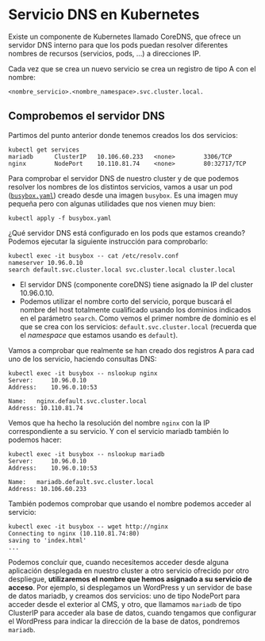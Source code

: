 # Servicio DNS en Kubernetes

Existe un componente de Kubernetes llamado CoreDNS, que ofrece un servidor DNS interno para que los pods puedan resolver diferentes nombres de recursos (servicios, pods, ...) a direcciones IP.

Cada vez que se crea un nuevo servicio se crea un registro de tipo A con el nombre:

    <nombre_servicio>.<nombre_namespace>.svc.cluster.local.

## Comprobemos el servidor DNS

Partimos del punto anterior donde tenemos creados los dos servicios:

    kubectl get services
    mariadb      ClusterIP   10.106.60.233   <none>        3306/TCP
    nginx        NodePort    10.110.81.74    <none>        80:32717/TCP

Para comprobar el servidor DNS de nuestro cluster y de que podemos resolver los nombres de los distintos servicios, vamos a usar un pod ([`busybox.yaml`](files/busybox.yaml)) creado desde una imagen `busybox`.  Es una imagen muy pequeña pero con algunas utilidades que nos vienen muy bien:

    kubectl apply -f busybox.yaml

¿Qué servidor DNS está configurado en los pods que estamos creando? Podemos ejecutar la siguiente instrucción para comprobarlo:

    kubectl exec -it busybox -- cat /etc/resolv.conf
    nameserver 10.96.0.10
    search default.svc.cluster.local svc.cluster.local cluster.local

* El servidor DNS (componente coreDNS) tiene asignado la IP del cluster 10.96.0.10.
* Podemos utilizar el nombre corto del servicio, porque buscará el nombre del host totalmente cualificado usando los dominios indicados en el parámetro `search`. Como vemos el primer nombre de dominio es el que se crea con los servicios: `default.svc.cluster.local` (recuerda que el *namespace* que estamos usando es `default`).

Vamos a comprobar que realmente se han creado dos registros A para cad uno de los servicio, haciendo consultas DNS:

    kubectl exec -it busybox -- nslookup nginx
    Server:		10.96.0.10
    Address:	10.96.0.10:53

    Name:	nginx.default.svc.cluster.local
    Address: 10.110.81.74

Vemos que ha hecho la resolución del nombre `nginx` con la IP correspondiente a su servicio. Y con el servicio mariadb también lo podemos hacer:

    kubectl exec -it busybox -- nslookup mariadb
    Server:		10.96.0.10
    Address:	10.96.0.10:53

    Name:	mariadb.default.svc.cluster.local
    Address: 10.106.60.233

También podemos comprobar que usando el nombre podemos acceder al servicio:

    kubectl exec -it busybox -- wget http://nginx
    Connecting to nginx (10.110.81.74:80)
    saving to 'index.html'
    ...

Podemos concluir que, cuando necesitemos acceder desde alguna aplicación desplegada en nuestro cluster a otro servicio ofrecido por otro despliegue, **utilizaremos el nombre que hemos asignado a su servicio de acceso**. Por ejemplo, si desplegamos un WordPress y un servidor de base de datos mariadb, y creamos dos servicios: uno de tipo NodePort para acceder desde el exterior al CMS, y otro, que llamamos `mariadb` de tipo ClusterIP para acceder ala base de datos, cuando tengamos que configurar el WordPress para indicar la dirección de la base de datos, pondremos `mariadb`.





